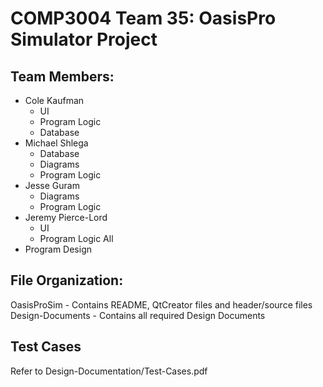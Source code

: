 # COMP3004 Team 35: OasisPro Simulator Project

## Team Members:
- Cole Kaufman
  - UI
  - Program Logic
  - Database
- Michael Shlega
  - Database
  - Diagrams
  - Program Logic
- Jesse Guram 
  - Diagrams
  - Program Logic
- Jeremy Pierce-Lord
  - UI
  - Program Logic
All
 - Program Design
 
## File Organization:
OasisProSim - Contains README, QtCreator files and header/source files
Design-Documents - Contains all required Design Documents

## Test Cases
Refer to Design-Documentation/Test-Cases.pdf
